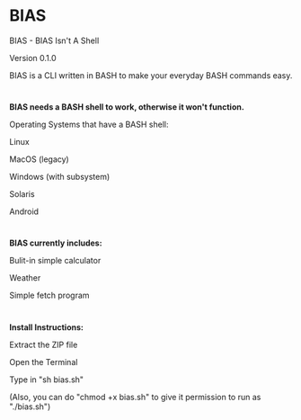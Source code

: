 # BIAS
BIAS - BIAS Isn't A Shell

Version 0.1.0

BIAS is a CLI written in BASH to make your everyday BASH commands easy.

#

<b>BIAS needs a BASH shell to work, otherwise it won't function.</b>

Operating Systems that have a BASH shell:

Linux

MacOS (legacy)

Windows (with subsystem)

Solaris

Android

#

<b>BIAS currently includes:</b>

Bulit-in simple calculator

Weather

Simple fetch program


#

<b>Install Instructions:</b>

Extract the ZIP file

Open the Terminal

Type in "sh bias.sh"

(Also, you can do "chmod +x bias.sh" to give it permission to run as "./bias.sh")
